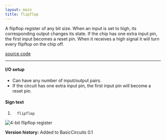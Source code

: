 ```yaml
---
layout: main
title: flipflop
---
```


A flipflop register of any bit size. When an input is set to high, its corresponding output changes its state.
If the chip has one extra input pin, the first input becomes a reset pin. 
When it receives a high signal it will turn every flipflop on the chip off.

[source code](https://github.com/eisental/BasicCircuits/blob/master/src/main/java/org/tal/basiccircuits/flipflop.java)

* * *

#### I/O setup 
* Can have any number of input/output pairs. 
* If the circuit has one extra input pin, the first input pin will become a reset pin.

#### Sign text
1. `   flipflop   `

![4-bit flipflop register](/RedstoneChips/images/flipflop.png "4-bit flipflop register")

__Version history:__ Added to BasicCircuits 0.1